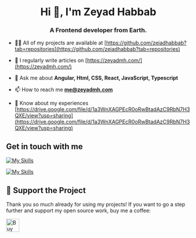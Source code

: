<h1 align="center">Hi 👋, I'm Zeyad Habbab</h1>
<h3 align="center">A Frontend developer from Earth.</h3>

- 👨‍💻 All of my projects are available at [https://github.com/zeiadhabbab?tab=repositories](https://github.com/zeiadhabbab?tab=repositories)

- 📝 I regularly write articles on [https://zeyadmh.com/](https://zeyadmh.com/)

- 💬 Ask me about **Angular, Html, CSS, React, JavaScript, Typescript**

- 📫 How to reach me **me@zeyadmh.com**

- 📄 Know about my experiences [https://drive.google.com/file/d/1a3WnXAGPEcR0oRwBtadAzC9RbN7H3QXE/view?usp=sharing](https://drive.google.com/file/d/1a3WnXAGPEcR0oRwBtadAzC9RbN7H3QXE/view?usp=sharing)

## Get in touch with me
[![My Skills](https://skillicons.dev/icons?i=linkedin)](https://www.linkedin.com/in/zeiad-habbab/)

[![My Skills](https://skillicons.dev/icons?i=js,html,css,angular,react,jquery,figma,mysql,php,wordpress)](https://zeyadmh.com)





## 💖 Support the Project

Thank you so much already for using my projects! If you want to go a step further and support my open source work, buy me a coffee:

<a href='https://ko-fi.com/O4O5114F0U' target='_blank'><img height='36' style='border:0px;height:36px;' src='https://storage.ko-fi.com/cdn/kofi2.png?v=3' border='0' alt='Buy Me a Coffee at ko-fi.com' /></a>
